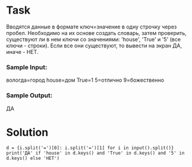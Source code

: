 # Task

Вводятся данные в формате ключ=значение в одну строчку через пробел. Необходимо на их основе создать словарь, затем проверить, существуют ли в нем ключи со значениями: 'house', 'True' и '5' (все ключи - строки). Если все они существуют, то вывести на экран ДА, иначе - НЕТ.

### Sample Input:

вологда=город house=дом True=1 5=отлично 9=божественно

### Sample Output:

ДА

# Solution
```
d = {i.split('=')[0]: i.split('=')[1] for i in input().split()}
print('ДА' if 'house' in d.keys() and 'True' in d.keys() and '5' in d.keys() else 'НЕТ')
```